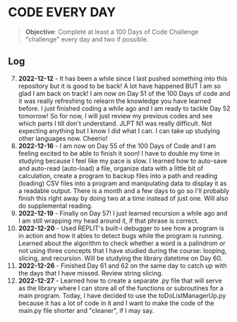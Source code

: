 # CODE EVERY DAY

> **Objective**: Complete at least a 100 Days of Code Challenge "challenge" every day and two if possible.

## Log

7. **2022-12-12** - It has been a while since I last pushed something into this repository but it is good to be back! A lot have happened BUT I am so glad I am back on track! I am now on Day 51 of the 100 Days of code and it was really refreshing to relearn the knowledge you have learned before. I just finished coding a while ago and I am ready to tackle Day 52 tomorrow! So for now, I will just review my previous codes and see which parts I till don't understand. JLPT N1 was really difficult. Not expecting anything but I know I did what I can. I can take up studying other languages now. Cheerio!
8. **2022-12-16** - I am now on Day 55 of the 100 Days of Code and I am feeling excited to be able to finish it soon! I have to double my time in studying because I feel like my pace is slow. I learned how to auto-save and auto-read (auto-load) a file, organize data with a little bit of calculation, create a program to backup files into a path and reading (loading) CSV files into a program and manipulating data to display it as a readable output. There is a month and a few days to go so I'll probably finish this right away by doing two at a time instead of just one. Will also do supplemental reading.
9. **2022-12-19** - Finally on Day 57! I just learned recursion a while ago and I am still wrapping my head around it, if that phrase is correct.
10. **2022-12-20** - Used REPLIT's built-i debugger to see how a program is in action and how it ables to detect bugs while the program is running. Learned about the algorithm to check whether a word is a palindrom or not using three concepts that I have studied during the course: looping, slicing, and recursion. Will be studying the library datetime on Day 60.
11. **2022-12-26** - Finished Day 61 and 62 on the same day to catch up with the days that I have missed. Review string slicing.
12. **2022-12-27** - Learned how to create a separate .py file that will serve as the library where I can store all of the functions or subroutines for a main program. Today, I have decided to use the toDoListManagerUp.py because it has a lot of code in it and I want to make the code of the main.py file shorter and "cleaner", if I may say.
